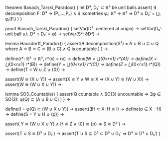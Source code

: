 theorem Banach_Tarski_Paradox() {
  let D³, D₃′ ⊂ ℝ³ be unit balls
  assert(
    ∃ decomposition F: D³ → (P₁,...,Pₙ) ∧
    ∃ isometries φᵢ: ℝ³ → ℝ³ ⇒
    D³ ∪ D₃′ = ⋃ᵢ φᵢ(Pᵢ)
  )
}

proof Banach_Tarski_Paradox() {
  setVar(D³: centered at origin) →
  setVar(D₃′: unit ball s.t. D³ ∩ D₃′ = ∅) →
  setVar(S²: ∂D³) →
  
  lemma Hausdorff_Paradox() {
    assert(∃ decomposition(S²) = A ∪ B ∪ C ∪ Q where
      A ≅ B ≅ C ≅ (B ∪ C) ∧
      Q is countable
    )
  } →

  define(r*: ℝ³ → ℝ³, r*(x) = rx) →
  define(W = ⋃_{0<r≤1} r*(A)) →
  define(X = ⋃_{0<r≤1} r*(B)) →
  define(Y = ⋃_{0<r≤1} r*(C)) →
  define(Z = ⋃_{0<r≤1} r*(Q)) →
  define(T = W ∪ Z ∪ {0}) →

  assert(W ≅ (X ∪ Y)) →
  assert(X ≅ Y ∧ W ≅ X ⇒ (X ∪ Y) ≅ (W ∪ X)) →
  assert(W ≅ (W ∪ X ∪ Y)) →
  
  lemma SO3_Countable() {
    assert(Q countable ∧ SO(3) uncountable ⇒
      ∃φ ∈ SO(3): φ(Q) ⊂ (A ∪ B ∪ C)
    )
  } →
  
  define(I = φ(Q) ⊂ (W ∪ X ∪ Y)) →
  assert(∃H ⊂ X: H ≅ I) →
  define(p ∈ X - H) →
  define(S = Y ∪ H ∪ {p}) →

  assert(
    Y ≅ (W ∪ X ∪ Y) ∧
    H ≅ Z ∧
    {0} ≅ {p} ⇒
    S ≅ D³
  ) →

  assert(T ∪ S ≅ D³ ∪ D₃′) →
  assert(T ∪ S ⊆ D³ ⊂ D³ ∪ D₃′ ⇒ D³ ≅ D³ ∪ D₃′)
}